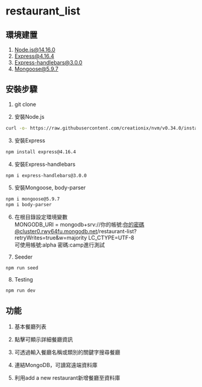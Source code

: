 # restaurant_list

## 環境建置
1. Node.js@14.16.0
2. Express@4.16.4
3. Express-handlebars@3.0.0
4. Mongoose@5.9.7

## 安裝步驟
1. git clone 

2. 安裝Node.js 

```bash
curl -o- https://raw.githubusercontent.com/creationix/nvm/v0.34.0/install.sh | bash
```

3. 安裝Express

```bash
npm install express@4.16.4
```

4. 安裝Express-handlebars
```bash
npm i express-handlebars@3.0.0
```

5. 安裝Mongoose, body-parser
```bash
npm i mongoose@5.9.7
npm i body-parser
```

6. 在根目錄設定環境變數  
MONGODB_URI = mongodb+srv://你的帳號:你的密碼@cluster0.rwy64fu.mongodb.net/restaurant-list?retryWrites=true&w=majority
LC_CTYPE=UTF-8  
可使用帳號:alpha 密碼:camp進行測試

7. Seeder
```bash
npm run seed
```

8. Testing 

```bash 
npm run dev
```

## 功能
1. 基本餐廳列表

2. 點擊可顯示詳細餐廳資訊

3. 可透過輸入餐廳名稱或類別的關鍵字搜尋餐廳

4. 連結MongoDB，可讀寫遠端資料庫

5. 利用add a new restaurant新增餐廳至資料庫


